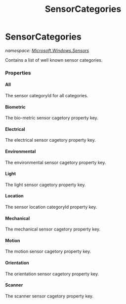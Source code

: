 ﻿---
title: SensorCategories
---

# SensorCategories
_namespace: [Microsoft.Windows.Sensors](N-Microsoft.Windows.Sensors.html)_

Contains a list of well known sensor categories.



### Properties

#### All
The sensor categoryId for all categories.
#### Biometric
The bio-metric sensor cagetory property key.
#### Electrical
The electrical sensor cagetory property key.
#### Environmental
The environmental sensor cagetory property key.
#### Light
The light sensor cagetory property key.
#### Location
The sensor location categoryId property key.
#### Mechanical
The mechanical sensor cagetory property key.
#### Motion
The motion sensor cagetory property key.
#### Orientation
The orientation sensor cagetory property key.
#### Scanner
The scanner sensor cagetory property key.

